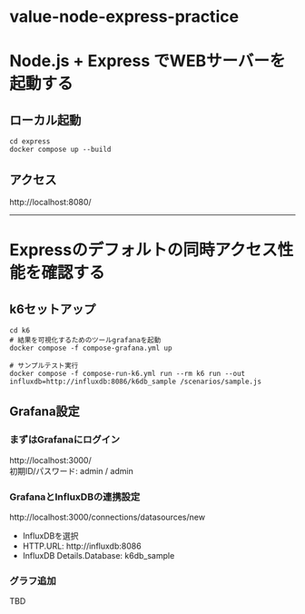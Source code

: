 # value-node-express-practice

# Node.js + Express でWEBサーバーを起動する

## ローカル起動
```shell
cd express
docker compose up --build
```

## アクセス
http://localhost:8080/

---

# Expressのデフォルトの同時アクセス性能を確認する

## k6セットアップ
```shell
cd k6
# 結果を可視化するためのツールgrafanaを起動
docker compose -f compose-grafana.yml up

# サンプルテスト実行
docker compose -f compose-run-k6.yml run --rm k6 run --out influxdb=http://influxdb:8086/k6db_sample /scenarios/sample.js
```

## Grafana設定
### まずはGrafanaにログイン
http://localhost:3000/  
初期ID/パスワード: admin / admin  

### GrafanaとInfluxDBの連携設定
http://localhost:3000/connections/datasources/new
- InfluxDBを選択
- HTTP.URL: http://influxdb:8086
- InfluxDB Details.Database: k6db_sample

### グラフ追加

TBD
